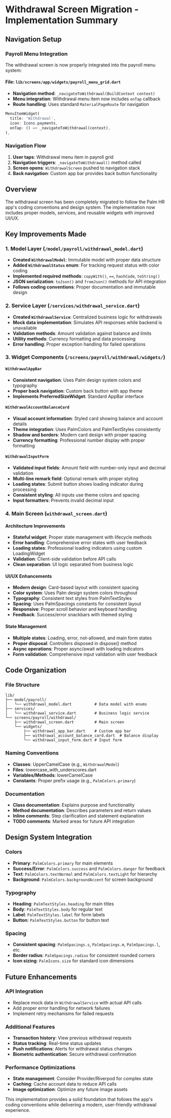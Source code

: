 # Withdrawal Screen Migration - Implementation Summary

## Navigation Setup

### Payroll Menu Integration
The withdrawal screen is now properly integrated into the payroll menu system:

#### File: `lib/screens/app/widgets/payroll_menu_grid.dart`
- **Navigation method**: `_navigateToWithdrawal(BuildContext context)`
- **Menu integration**: Withdrawal menu item now includes `onTap` callback
- **Route handling**: Uses standard `MaterialPageRoute` for navigation

```dart
MenuItemWidget(
  title: 'Withdrawal',
  icon: Icons.payments,
  onTap: () => _navigateToWithdrawal(context),
),
```

### Navigation Flow
1. **User taps**: Withdrawal menu item in payroll grid
2. **Navigation triggers**: `_navigateToWithdrawal()` method called
3. **Screen opens**: `WithdrawalScreen` pushed to navigation stack
4. **Back navigation**: Custom app bar provides back button functionality

## Overview
The withdrawal screen has been completely migrated to follow the Palm HR app's coding conventions and design system. The implementation now includes proper models, services, and reusable widgets with improved UI/UX.

## Key Improvements Made

### 1. Model Layer (`/model/payroll/withdrawal_model.dart`)
- **Created `WithdrawalModel`**: Immutable model with proper data structure
- **Added `WithdrawalStatus` enum**: For tracking request status with color coding
- **Implemented required methods**: `copyWith()`, `==`, `hashCode`, `toString()`
- **JSON serialization**: `toJson()` and `fromJson()` methods for API integration
- **Follows coding conventions**: Proper documentation and immutable design

### 2. Service Layer (`/services/withdrawal_service.dart`)
- **Created `WithdrawalService`**: Centralized business logic for withdrawals
- **Mock data implementation**: Simulates API responses while backend is unavailable
- **Validation methods**: Amount validation against balance and limits
- **Utility methods**: Currency formatting and data processing
- **Error handling**: Proper exception handling for failed operations

### 3. Widget Components (`/screens/payroll/withdrawal/widgets/`)

#### `WithdrawalAppBar`
- **Consistent navigation**: Uses Palm design system colors and typography
- **Proper back navigation**: Custom back button with app theme
- **Implements PreferredSizeWidget**: Standard AppBar interface

#### `WithdrawalAccountBalanceCard`
- **Visual account information**: Styled card showing balance and account details
- **Theme integration**: Uses PalmColors and PalmTextStyles consistently
- **Shadow and borders**: Modern card design with proper spacing
- **Currency formatting**: Professional number display with proper formatting

#### `WithdrawalInputForm`
- **Validated input fields**: Amount field with number-only input and decimal validation
- **Multi-line remark field**: Optional remark with proper styling
- **Loading states**: Submit button shows loading indicator during processing
- **Consistent styling**: All inputs use theme colors and spacing
- **Input formatters**: Prevents invalid decimal input

### 4. Main Screen (`withdrawal_screen.dart`)

#### Architecture Improvements
- **Stateful widget**: Proper state management with lifecycle methods
- **Error handling**: Comprehensive error states with user feedback
- **Loading states**: Professional loading indicators using custom LoadingWidget
- **Validation**: Client-side validation before API calls
- **Clean separation**: UI logic separated from business logic

#### UI/UX Enhancements
- **Modern design**: Card-based layout with consistent spacing
- **Color system**: Uses Palm design system colors throughout
- **Typography**: Consistent text styles from PalmTextStyles
- **Spacing**: Uses PalmSpacings constants for consistent layout
- **Responsive**: Proper scroll behavior and keyboard handling
- **Feedback**: Success/error snackbars with themed styling

#### State Management
- **Multiple states**: Loading, error, not-allowed, and main form states
- **Proper disposal**: Controllers disposed in dispose() method
- **Async operations**: Proper async/await with loading indicators
- **Form validation**: Comprehensive input validation with user feedback

## Code Organization

### File Structure
```
lib/
├── model/payroll/
│   └── withdrawal_model.dart          # Data model with enums
├── services/
│   └── withdrawal_service.dart        # Business logic service
└── screens/payroll/withdrawal/
    ├── withdrawal_screen.dart         # Main screen
    └── widgets/
        ├── withdrawal_app_bar.dart    # Custom app bar
        ├── withdrawal_account_balance_card.dart  # Balance display
        └── withdrawal_input_form.dart # Input form
```

### Naming Conventions
- **Classes**: UpperCamelCase (e.g., `WithdrawalModel`)
- **Files**: lowercase_with_underscores.dart
- **Variables/Methods**: lowerCamelCase
- **Constants**: Proper prefix usage (e.g., `PalmColors.primary`)

### Documentation
- **Class documentation**: Explains purpose and functionality
- **Method documentation**: Describes parameters and return values
- **Inline comments**: Step clarification and statement explanation
- **TODO comments**: Marked areas for future API integration

## Design System Integration

### Colors
- **Primary**: `PalmColors.primary` for main elements
- **Success/Error**: `PalmColors.success` and `PalmColors.danger` for feedback
- **Text**: `PalmColors.textNormal` and `PalmColors.textLight` for hierarchy
- **Background**: `PalmColors.backgroundAccent` for screen background

### Typography
- **Heading**: `PalmTextStyles.heading` for main titles
- **Body**: `PalmTextStyles.body` for regular text
- **Label**: `PalmTextStyles.label` for form labels
- **Button**: `PalmTextStyles.button` for button text

### Spacing
- **Consistent spacing**: `PalmSpacings.s`, `PalmSpacings.m`, `PalmSpacings.l`, etc.
- **Border radius**: `PalmSpacings.radius` for consistent rounded corners
- **Icon sizing**: `PalmIcons.size` for standard icon dimensions

## Future Enhancements

### API Integration
- Replace mock data in `WithdrawalService` with actual API calls
- Add proper error handling for network failures
- Implement retry mechanisms for failed requests

### Additional Features
- **Transaction history**: View previous withdrawal requests
- **Status tracking**: Real-time status updates
- **Push notifications**: Alerts for withdrawal status changes
- **Biometric authentication**: Secure withdrawal confirmation

### Performance Optimizations
- **State management**: Consider Provider/Riverpod for complex state
- **Caching**: Cache account data to reduce API calls
- **Image optimization**: Optimize any future image assets

This implementation provides a solid foundation that follows the app's coding conventions while delivering a modern, user-friendly withdrawal experience.
